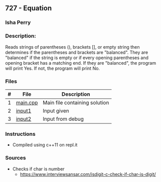## 727 - Equation
### Isha Perry
### Description:

Reads strings of parentheses (), brackets [], or empty string then determines if the parentheses and brackets are "balanced".
They are "balanced" if the string is empty or if every opening parentheses and opening bracket has a matching end. If they 
are "balanced", the program will print Yes. If not, the program will print No.

### Files

|   #   | File                       | Description                              |
| :---: | -------------------------- | ---------------------------------------- |
|   1   | [main.cpp](./main.cpp)     | Main file containing solution            |
|   2   | [input1](./input1)         | Input given                              |
|   3   | [input2](./input2)         | Input from debug                         |


### Instructions

- Compiled using c++11 on repl.it

### Sources
- Checks if char is number
  - https://www.interviewsansar.com/isdigit-c-check-if-char-is-digit/
